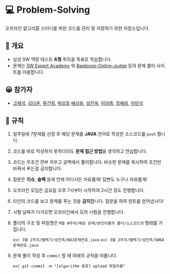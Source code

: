 # :computer: ​Problem-Solving
오프라인 알고리즘 스터디를 위한 코드를 관리 및 저장하기 위한 저장소입니다.



##  :book: 개요

- 삼성 SW 역량 테스트 **A형** 취득을 목표로 학습합니다.
- 문제는 [SW Expert Academy](https://swexpertacademy.com/main/main.do) 와 [Baekjoon-Online-Judge](https://www.acmicpc.net/) 등의 문제 풀이 사이트를 이용합니다.



## :grinning: ​참가자

- [고재석](https://github.com/jaeseok-go), [김다윤](https://github.com/daaaaaayoon), [류건희](https://github.com/RGunny), [박성호](https://github.com/solser12) [배상웅](https://github.com/BaeSangUng), [성진옥](https://github.com/wlsdhr0831), [이아름](https://github.com/AhreumLee), [정혜림](https://github.com/Hyelme), [차민석](https://github.com/meloncha)



## :pushpin: 규칙

1. 일주일에 7문제를 선정 후 해당 문제를 **JAVA** 언어로 작성한 소스코드를 `push` 합니다.

3. 코드를 바로 작성하지 못하더라도 **문제 접근 방법**을 생각하고 연습합니다.

4. 코드는 무조건 전부 지우고 공백에서 풀이합니다. 비슷한 문제를 복사하여 조건만 바꿔서 푸는걸 금지합니다.

5. 질문은 **이슈**, **슬랙** 등에 언제 어디서든 자유롭게! 답변도 누구나 자유롭게!

6. 오프라인 모임은 금요일 오후 7시부터 시작하여 2시간 정도 진행합니다.

7. 타인의 코드를 보고 문제를 푸는 것을 **금지**합니다. 질문을 하여 힌트를 얻어냅시다!

8. 시험 날짜가 다가오면 오프라인에서 모의 시험을 진행합니다.

9. 폴더의 구조 및 파일명은 `M월 W주차/해당 문제/본인이름의 폴더/소스코드의` 형태를 가집니다.

   ``ex) 3월 2주차/별찍기/성진옥/BOJ문제번호.java``
   ``ex) 3월 2주차/별찍기/성진옥/SWEA문제번호.java``
   
10. 문제 풀이 작성 후 `commit` 할 때 아래의 규칙을 따릅니다.
   
    ``ex) git commit -m "[algorithm 종류] upload 파일이름"``
